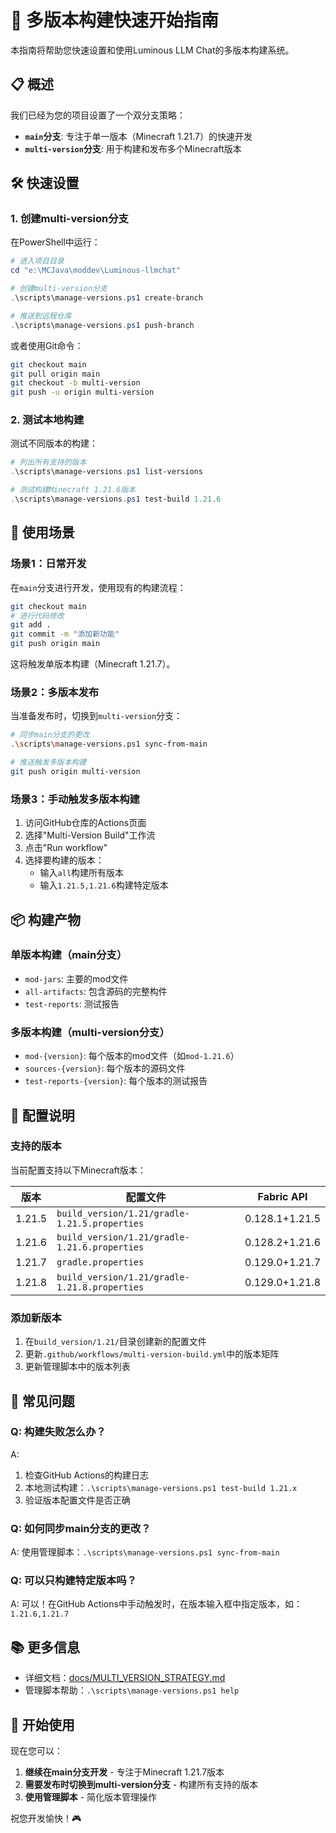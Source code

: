 # 🚀 多版本构建快速开始指南

本指南将帮助您快速设置和使用Luminous LLM Chat的多版本构建系统。

## 📋 概述

我们已经为您的项目设置了一个双分支策略：

- **`main`分支**: 专注于单一版本（Minecraft 1.21.7）的快速开发
- **`multi-version`分支**: 用于构建和发布多个Minecraft版本

## 🛠️ 快速设置

### 1. 创建multi-version分支

在PowerShell中运行：

```powershell
# 进入项目目录
cd "e:\MCJava\moddev\Luminous-llmchat"

# 创建multi-version分支
.\scripts\manage-versions.ps1 create-branch

# 推送到远程仓库
.\scripts\manage-versions.ps1 push-branch
```

或者使用Git命令：

```bash
git checkout main
git pull origin main
git checkout -b multi-version
git push -u origin multi-version
```

### 2. 测试本地构建

测试不同版本的构建：

```powershell
# 列出所有支持的版本
.\scripts\manage-versions.ps1 list-versions

# 测试构建Minecraft 1.21.6版本
.\scripts\manage-versions.ps1 test-build 1.21.6
```

## 🎯 使用场景

### 场景1：日常开发
在`main`分支进行开发，使用现有的构建流程：

```bash
git checkout main
# 进行代码修改
git add .
git commit -m "添加新功能"
git push origin main
```

这将触发单版本构建（Minecraft 1.21.7）。

### 场景2：多版本发布
当准备发布时，切换到`multi-version`分支：

```bash
# 同步main分支的更改
.\scripts\manage-versions.ps1 sync-from-main

# 推送触发多版本构建
git push origin multi-version
```

### 场景3：手动触发多版本构建
1. 访问GitHub仓库的Actions页面
2. 选择"Multi-Version Build"工作流
3. 点击"Run workflow"
4. 选择要构建的版本：
   - 输入`all`构建所有版本
   - 输入`1.21.5,1.21.6`构建特定版本

## 📦 构建产物

### 单版本构建（main分支）
- `mod-jars`: 主要的mod文件
- `all-artifacts`: 包含源码的完整构件
- `test-reports`: 测试报告

### 多版本构建（multi-version分支）
- `mod-{version}`: 每个版本的mod文件（如`mod-1.21.6`）
- `sources-{version}`: 每个版本的源码文件
- `test-reports-{version}`: 每个版本的测试报告

## 🔧 配置说明

### 支持的版本
当前配置支持以下Minecraft版本：

| 版本 | 配置文件 | Fabric API |
|------|----------|------------|
| 1.21.5 | `build_version/1.21/gradle-1.21.5.properties` | 0.128.1+1.21.5 |
| 1.21.6 | `build_version/1.21/gradle-1.21.6.properties` | 0.128.2+1.21.6 |
| 1.21.7 | `gradle.properties` | 0.129.0+1.21.7 |
| 1.21.8 | `build_version/1.21/gradle-1.21.8.properties` | 0.129.0+1.21.8 |

### 添加新版本
1. 在`build_version/1.21/`目录创建新的配置文件
2. 更新`.github/workflows/multi-version-build.yml`中的版本矩阵
3. 更新管理脚本中的版本列表

## 🚨 常见问题

### Q: 构建失败怎么办？
A: 
1. 检查GitHub Actions的构建日志
2. 本地测试构建：`.\scripts\manage-versions.ps1 test-build 1.21.x`
3. 验证版本配置文件是否正确

### Q: 如何同步main分支的更改？
A: 使用管理脚本：`.\scripts\manage-versions.ps1 sync-from-main`

### Q: 可以只构建特定版本吗？
A: 可以！在GitHub Actions中手动触发时，在版本输入框中指定版本，如：`1.21.6,1.21.7`

## 📚 更多信息

- 详细文档：[docs/MULTI_VERSION_STRATEGY.md](docs/MULTI_VERSION_STRATEGY.md)
- 管理脚本帮助：`.\scripts\manage-versions.ps1 help`

## 🎉 开始使用

现在您可以：

1. **继续在main分支开发** - 专注于Minecraft 1.21.7版本
2. **需要发布时切换到multi-version分支** - 构建所有支持的版本
3. **使用管理脚本** - 简化版本管理操作

祝您开发愉快！🎮

